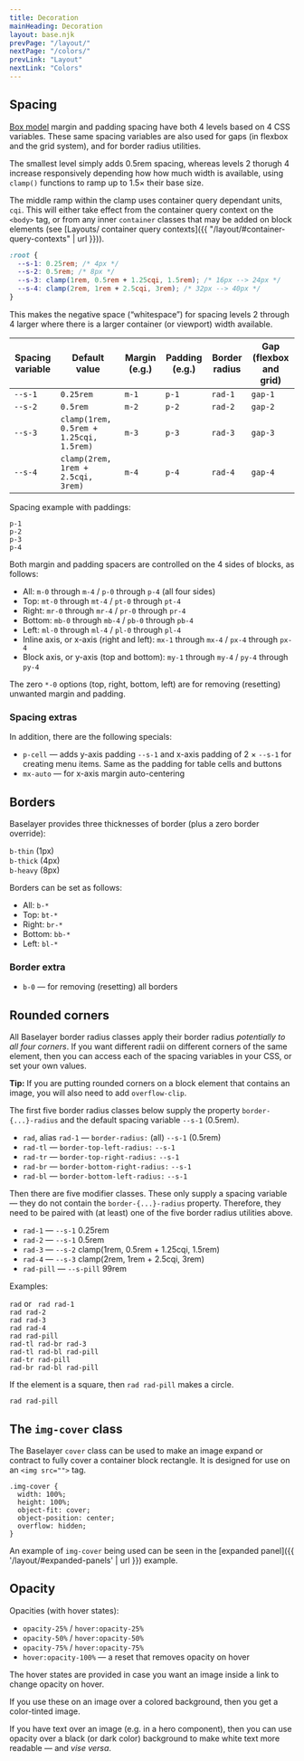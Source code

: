 ```yaml
---
title: Decoration
mainHeading: Decoration
layout: base.njk
prevPage: "/layout/"
nextPage: "/colors/"
prevLink: "Layout"
nextLink: "Colors"
---
```


## Spacing

[Box model](https://developer.mozilla.org/en-US/docs/Web/CSS/CSS_Box_Model/Introduction_to_the_CSS_box_model) margin and padding spacing have both 4 levels based on 4 CSS variables. These same spacing variables are also used for gaps (in flexbox and the grid system), and for border radius utilities.

The smallest level simply adds 0.5rem spacing, whereas levels 2 thorugh 4 increase responsively depending how how much width is available, using `clamp()` functions to ramp up to 1.5× their base size.

The middle ramp within the clamp uses container query dependant units, `cqi`. This will either take effect from the container query context on the `<body>` tag, or from any inner `container` classes that may be added on block elements (see [Layouts/ container query contexts]({{ "/layout/#container-query-contexts" | url }})).

```css
:root {
  --s-1: 0.25rem; /* 4px */
  --s-2: 0.5rem; /* 8px */
  --s-3: clamp(1rem, 0.5rem + 1.25cqi, 1.5rem); /* 16px --> 24px */
  --s-4: clamp(2rem, 1rem + 2.5cqi, 3rem); /* 32px --> 40px */
}
```

This makes the negative space (“whitespace”) for spacing levels 2 through 4 larger where there is a larger container (or viewport) width available.

<div class="my-3 expand overflow-x">
<table class="table">
<thead>
<th>Spacing variable</th>
<th>Default value</th>
<th>Margin (e.g.)</th>
<th>Padding (e.g.)</th>
<th>Border radius</th>
<th>Gap (flexbox and grid)</th>
</thead>
<tbody>
<tr>
<td><code>--s-1</code></td>
<td><code>0.25rem</code></td>
<td><code>m-1</code></td>
<td><code>p-1</code></td>
<td><code class="t-nowrap">rad-1</code></td>
<td><code class="t-nowrap">gap-1</code></td>
</tr>
<tr>
<td><code>--s-2</code></td>
<td><code>0.5rem</code></td>
<td><code>m-2</code></td>
<td><code>p-2</code></td>
<td><code>rad-2</code></td>
<td><code>gap-2</code></td>
</tr>
<tr>
<td><code>--s-3</code></td>
<td><code>clamp(1rem, 0.5rem + 1.25cqi, 1.5rem)</code></td>
<td><code>m-3</code></td>
<td><code>p-3</code></td>
<td><code>rad-3</code></td>
<td><code>gap-3</code></td>
</tr>
<tr>
<td><code>--s-4</code></td>
<td><code>clamp(2rem, 1rem + 2.5cqi, 3rem)</code></td>
<td><code>m-4</code></td>
<td><code>p-4</code></td>
<td><code>rad-4</code></td>
<td><code>gap-4</code></td>
</tr>
</tbody>
</table>
</div>

Spacing example with paddings:

<div class="mt-3 mb-4 flex flex-column gap-3">
<div class="b-thin p-1"><code>p-1</code></div>
<div class="b-thin p-2"><code>p-2</code></div>
<div class="b-thin p-3"><code>p-3</code></div>
<div class="b-thin p-4"><code>p-4</code></div>
</div>

Both margin and padding spacers are controlled on the 4 sides of blocks, as follows:

* All: `m-0` through `m-4` / `p-0` through `p-4` (all four sides)
* Top: `mt-0` through `mt-4` / `pt-0` through `pt-4`
* Right: `mr-0` through `mr-4` / `pr-0` through `pr-4`
* Bottom: `mb-0` through `mb-4` / `pb-0` through `pb-4`
* Left: `ml-0` through `ml-4` / `pl-0` through `pl-4`
* Inline axis, or x-axis (right and left): `mx-1` through `mx-4` / `px-4` through `px-4`
* Block axis, or y-axis (top and bottom): `my-1` through `my-4` / `py-4` through `py-4`

The zero `*-0` options (top, right, bottom, left) are for removing (resetting) unwanted margin and padding.

### Spacing extras

In addition, there are the following specials:

* `p-cell` — adds y-axis padding `--s-1` and x-axis padding of 2 × `--s-1` for creating menu items. Same as the padding for table cells and buttons
* `mx-auto` — for x-axis margin auto-centering

## Borders

Baselayer provides three thicknesses of border (plus a zero border override):

<div class="mt-3 mb-4 flex flex-column gap-3">
<div class="b-thin p-1"><code>b-thin</code> (1px)</div>
<div class="b-thick p-1"><code>b-thick</code> (4px)</div>
<div class="b-heavy p-1"><code>b-heavy</code> (8px)</div>
</div>

Borders can be set as follows:

* All: `b-*`
* Top: `bt-*`
* Right: `br-*`
* Bottom: `bb-*`
* Left: `bl-*`

### Border extra

* `b-0` — for removing (resetting) all borders

## Rounded corners

All Baselayer border radius classes apply their border radius _potentially to all four corners_. If you want different radii on different corners of the same element, then you can access each of the spacing variables in your CSS, or set your own values.

**Tip:** If you are putting rounded corners on a block element that contains an image, you will also need to add `overflow-clip`.

The first five border radius classes below supply the property `border-{...}-radius` and the default spacing variable `--s-1` (0.5rem).

* `rad`, alias `rad-1` — `border-radius:` (all) `--s-1` (0.5rem)
* `rad-tl` — `border-top-left-radius:` `--s-1`
* `rad-tr` — `border-top-right-radius:` `--s-1`
* `rad-br` — `border-bottom-right-radius:` `--s-1`
* `rad-bl` — `border-bottom-left-radius:` `--s-1`

Then there are five modifier classes. These only supply a spacing variable — they do not contain the `border-{...}-radius` property. Therefore, they need to be paired with (at least) one of the five border radius utilities above.

* `rad-1` — `--s-1` 0.25rem
* `rad-2` — `--s-1` 0.5rem
* `rad-3` — `--s-2` clamp(1rem, 0.5rem + 1.25cqi, 1.5rem)
* `rad-4` — `--s-3` clamp(2rem, 1rem + 2.5cqi, 3rem)
* `rad-pill` — `--s-pill` 99rem

Examples:

<div class="expand mt-2 mb-3 grid xs:equal-2-cols sm:equal-3-cols gap-1">
  <div class="b-thin rad px-2 py-4"><code>rad</code> or <code> rad rad-1</code></div>
  <div class="b-thin rad rad-2 px-2 py-4"><code>rad rad-2</code></div>
  <div class="b-thin rad rad-3 px-2 py-4"><code>rad rad-3</code></div>
  <div class="b-thin rad rad-4 px-2 py-4"><code>rad rad-4</code></div>
  <div class="b-thin rad rad-pill px-2 py-4"><code>rad rad-pill</code></div>
  <div class="b-thin rad-tl rad-br rad-3 px-2 py-4"><code>rad-tl rad-br rad-3</code></div>
  <div class="b-thin rad-tl rad-bl rad-pill px-2 py-4"><code>rad-tl rad-bl rad-pill</code></div>
  <div class="b-thin rad-tr rad-pill px-2 py-4"><code>rad-tr rad-pill</code></div>
  <div class="b-thin rad-br rad-bl rad-pill px-2 py-4"><code>rad-br rad-bl rad-pill</code></div>
</div>

If the element is a square, then `rad rad-pill` makes a circle.

<div class="w-xxs mx-auto mb-4">
<div class="b-thin aspect-ratio-1x1 rad rad-pill p-4 flex flex-center flex-middle"><code>rad <span class="t-nowrap">rad-pill</span></code></div>
</div>

## The `img-cover` class

The Baselayer `cover` class can be used to make an image expand or contract to fully cover a container block rectangle. It is designed for use on an `<img src="">` tag.

```
.img-cover {
  width: 100%;
  height: 100%;
  object-fit: cover;
  object-position: center;
  overflow: hidden;
}
```

An example of `img-cover` being used can be seen in the [expanded panel]({{ '/layout/#expanded-panels' | url }}) example.

## Opacity

Opacities (with hover states):

* `opacity-25%` / `hover:opacity-25%`
* `opacity-50%` / `hover:opacity-50%`
* `opacity-75%` / `hover:opacity-75%`
*  `hover:opacity-100%` — a reset that removes opacity on hover

The hover states are provided in case you want an image inside a link to change opacity on hover.

If you use these on an image over a colored background, then you get a color-tinted image.

If you have text over an image (e.g. in a hero component), then you can use opacity over a black (or dark color) background to make white text more readable — and _vise versa_.

